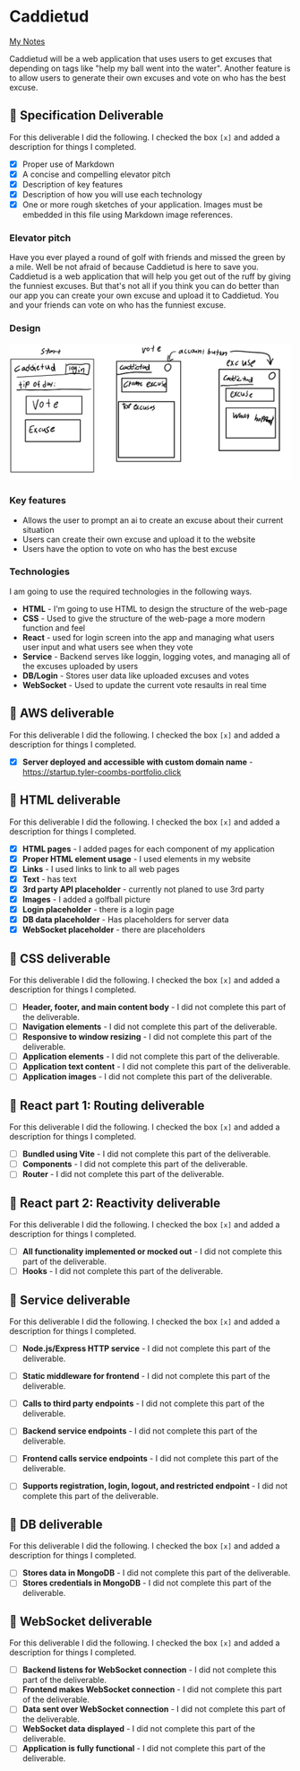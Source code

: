 # Caddietud

[My Notes](notes.md)

Caddietud will be a web application that uses users to get excuses that depending on tags like "help my ball went into the water". Another feature is to allow users to generate their own excuses and vote on who has the best excuse.

## 🚀 Specification Deliverable

For this deliverable I did the following. I checked the box `[x]` and added a description for things I completed.

- [x] Proper use of Markdown
- [x] A concise and compelling elevator pitch
- [x] Description of key features
- [x] Description of how you will use each technology
- [x] One or more rough sketches of your application. Images must be embedded in this file using Markdown image references.

### Elevator pitch

Have you ever played a round of golf with friends and missed the green by a mile. Well be not afraid of because Caddietud is here to save you. Caddietud is a web application that will help you get out of the ruff by giving the funniest excuses. But that's not all if you think you can do better than our app you can create your own excuse and upload it to Caddietud. You and your friends can vote on who has the funniest excuse.

### Design

![Design image](CaddietudPlan.png)

### Key features

- Allows the user to prompt an ai to create an excuse about their current situation
- Users can create their own excuse and upload it to the website
- Users have the option to vote on who has the best excuse

### Technologies

I am going to use the required technologies in the following ways.

- **HTML** - I'm going to use HTML to design the structure of the web-page
- **CSS** - Used to give the structure of the web-page a more modern function and feel
- **React** - used for login screen into the app and managing what users user input and what users see when they vote
- **Service** - Backend serves like loggin, logging votes, and managing all of the excuses uploaded by users
- **DB/Login** - Stores user data like uploaded excuses and votes
- **WebSocket** - Used to update the current vote resaults in real time

## 🚀 AWS deliverable

For this deliverable I did the following. I checked the box `[x]` and added a description for things I completed.

- [x] **Server deployed and accessible with custom domain name** - https://startup.tyler-coombs-portfolio.click

## 🚀 HTML deliverable

For this deliverable I did the following. I checked the box `[x]` and added a description for things I completed.

- [x] **HTML pages** - I added pages for each component of my application
- [x] **Proper HTML element usage** - I used elements in my website
- [x] **Links** - I used links to link to all web pages
- [x] **Text** - has text
- [x] **3rd party API placeholder** - currently not planed to use 3rd party
- [x] **Images** - I added a golfball picture
- [x] **Login placeholder** - there is a login page
- [x] **DB data placeholder** - Has placeholders for server data
- [x] **WebSocket placeholder** - there are placeholders

## 🚀 CSS deliverable

For this deliverable I did the following. I checked the box `[x]` and added a description for things I completed.

- [ ] **Header, footer, and main content body** - I did not complete this part of the deliverable.
- [ ] **Navigation elements** - I did not complete this part of the deliverable.
- [ ] **Responsive to window resizing** - I did not complete this part of the deliverable.
- [ ] **Application elements** - I did not complete this part of the deliverable.
- [ ] **Application text content** - I did not complete this part of the deliverable.
- [ ] **Application images** - I did not complete this part of the deliverable.

## 🚀 React part 1: Routing deliverable

For this deliverable I did the following. I checked the box `[x]` and added a description for things I completed.

- [ ] **Bundled using Vite** - I did not complete this part of the deliverable.
- [ ] **Components** - I did not complete this part of the deliverable.
- [ ] **Router** - I did not complete this part of the deliverable.

## 🚀 React part 2: Reactivity deliverable

For this deliverable I did the following. I checked the box `[x]` and added a description for things I completed.

- [ ] **All functionality implemented or mocked out** - I did not complete this part of the deliverable.
- [ ] **Hooks** - I did not complete this part of the deliverable.

## 🚀 Service deliverable

For this deliverable I did the following. I checked the box `[x]` and added a description for things I completed.

- [ ] **Node.js/Express HTTP service** - I did not complete this part of the deliverable.
- [ ] **Static middleware for frontend** - I did not complete this part of the deliverable.
- [ ] **Calls to third party endpoints** - I did not complete this part of the deliverable.
- [ ] **Backend service endpoints** - I did not complete this part of the deliverable.
- [ ] **Frontend calls service endpoints** - I did not complete this part of the deliverable.
- [ ] **Supports registration, login, logout, and restricted endpoint** - I did not complete this part of the deliverable.


## 🚀 DB deliverable

For this deliverable I did the following. I checked the box `[x]` and added a description for things I completed.

- [ ] **Stores data in MongoDB** - I did not complete this part of the deliverable.
- [ ] **Stores credentials in MongoDB** - I did not complete this part of the deliverable.

## 🚀 WebSocket deliverable

For this deliverable I did the following. I checked the box `[x]` and added a description for things I completed.

- [ ] **Backend listens for WebSocket connection** - I did not complete this part of the deliverable.
- [ ] **Frontend makes WebSocket connection** - I did not complete this part of the deliverable.
- [ ] **Data sent over WebSocket connection** - I did not complete this part of the deliverable.
- [ ] **WebSocket data displayed** - I did not complete this part of the deliverable.
- [ ] **Application is fully functional** - I did not complete this part of the deliverable.

